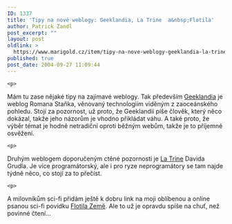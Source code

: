 ```yaml
---
ID: 1337
title: 'Tipy na nové weblogy: Geeklandia, La Trine  a&nbsp;Flotila'
author: Patrick Zandl
post_excerpt: ""
layout: post
oldlink: >
  https://www.marigold.cz/item/tipy-na-nove-weblogy-geeklandia-la-trine-a-flotila
published: true
post_date: 2004-09-27 11:09:44
---
```

	<p>
Mám tu zase nějaké tipy na zajímavé weblogy. Tak především <a href="http://geeklandia.blogspot.com/">Geeklandia</a> je weblog Romana Staňka, věnovaný technologiím viděným z zaoceánského pohledu. Stojí za pozornost, už proto, že Geeklandii píše člověk, který něco dokázal, takže jeho názorům je vhodno přikládat váhu. A také proto, že výběr témat je hodně netradiční oproti běžným webům, takže je to příjemné osvěžení. </p>

	<p>
Druhým weblogem doporučeným ctěné pozornosti je <a href="http://www.dgx.cz/trine/">La Trine</a> Davida Grudla. Je více programátorský, ale i pro ryze neprogramátory se tam najde týdně něco, co stojí za to přečíst. </p>

	<p>
A milovníkům sci-fi přidám ještě k dobru link na moji oblíbenou a online psanou sci-fi povídku <a href="http://flotila.bloguje.cz">Flotila Země</a>. Ale to už je opravdu spíše na chuť, než povinné čtení&#8230;
</p>
